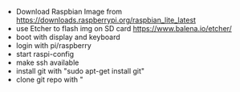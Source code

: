 - Download Raspbian Image from https://downloads.raspberrypi.org/raspbian_lite_latest
- use Etcher to flash img on SD card https://www.balena.io/etcher/
- boot with display and keyboard
- login with pi/raspberry
- start raspi-config
- make ssh available
- install git with "sudo apt-get install git"
- clone git repo with "